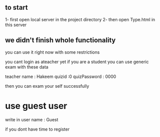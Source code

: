 ## to start 

1- first open local server in the project directory 
2- then open Type.html in this server

## we didn't finish whole functionality 

you can use it right now with some restrictions 

you cant login as ateacher yet 
if you are a student you can use generic exam with these data 

teacher name : Hakeem
quizid :0
quizPassword : 0000

then you can exam your self successfully 

# use guest user 

write in user name : Guest 

if you dont have time to register 